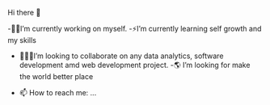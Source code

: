  Hi there 👋


-🫰🏻I’m currently working on myself.
-⚡I’m currently learning self growth and my skills
- 👩🏻‍💻I’m looking to collaborate on any data analytics, software development amd web development project.
-🌎 I’m looking for make the world better place 

- 📫 How to reach me: ...

